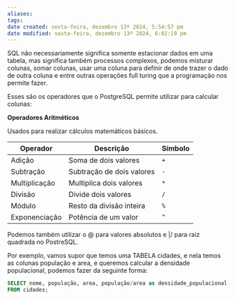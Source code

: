 ```yaml
---
aliases: 
tags: 
date created: sexta-feira, dezembro 13º 2024, 5:54:57 pm
date modified: sexta-feira, dezembro 13º 2024, 6:02:19 pm
---
```

SQL não necessariamente significa somente estacionar dados em uma tabela, mas significa também processos complexos, podemos misturar colunas, somar colunas, usar uma coluna para definir de onde trazer o dado de outra coluna e entre outras operações full turing que a programação nos permite fazer.

Esses são os operadores que o PostgreSQL permite utilizar para calcular colunas:

**Operadores Aritméticos**

Usados para realizar cálculos matemáticos básicos.

|Operador|Descrição|Símbolo|
|---|---|---|
|Adição|Soma de dois valores|`+`|
|Subtração|Subtração de dois valores|`-`|
|Multiplicação|Multiplica dois valores|`*`|
|Divisão|Divide dois valores|`/`|
|Módulo|Resto da divisão inteira|`%`|
|Exponenciação|Potência de um valor|`^`|

Podemos também utilizar o @ para valores absolutos e |/ para raiz quadrada no PostreSQL.

Por exemplo, vamos supor que temos uma TABELA cidades, e nela temos as colunas população e area, e queremos calcular a densidade populacional, podemos fazer da seguinte forma:

```sql
SELECT nome, população, area, população/area as densidade_populacional
FROM cidades;
```

